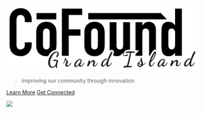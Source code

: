 <!-- _coverpage.md -->

![logo](_media/logo.png ":size=400")

> Improving our community through innovation

[Learn More](/README)
[Get Connected](/getConnected)

<!-- background image -->

![](_media/bg.png)
